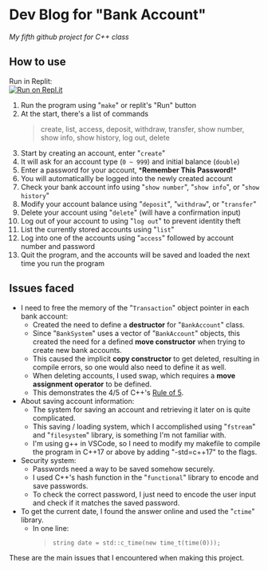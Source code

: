 # Dev Blog for "Bank Account"

_My fifth github project for C++ class_

## How to use

Run in Replit:<br>
[![Run on Repl.it](https://replit.com/badge/github/MarioChao/Bank-Account)](https://replit.com/new/github/MarioChao/Bank-Account)

1. Run the program using "`make`" or replit's "Run" button
2. At the start, there's a list of commands
    > create, list, access, deposit, withdraw, transfer, show number, show info, show history, log out, delete
3. Start by creating an account, enter "`create`"
4. It will ask for an account type (`0 ~ 999`) and initial balance (`double`)
5. Enter a password for your account, \*__Remember This Password!__\*
6. You will automaticallly be logged into the newly created account
7. Check your bank account info using "`show number`", "`show info`", or "`show history`"
8. Modify your account balance using "`deposit`", "`withdraw`", or "`transfer`"
9. Delete your account using "`delete`" (will have a confirmation input)
10. Log out of your account to using "`log out`" to prevent identity theft
11. List the currently stored accounts using "`list`"
12. Log into one of the accounts using "`access`" followed by account number and password
13. Quit the program, and the accounts will be saved and loaded the next time you run the program

## Issues faced

* I need to free the memory of the "`Transaction`" object pointer in each bank account:
    * Created the need to define a __destructor__ for "`BankAccount`" class.
    * Since "`BankSystem`" uses a vector of "`BankAccount`" objects, this created the need for a defined __move constructor__ when trying to create new bank accounts.
    * This caused the implicit __copy constructor__ to get deleted, resulting in compile errors, so one would also need to define it as well.
    * When deleting accounts, I used swap, which requires a __move assignment operator__ to be defined.
    * This demonstrates the 4/5 of C++'s [Rule of 5](https://en.cppreference.com/w/cpp/language/rule_of_three).
* About saving account information:
    * The system for saving an account and retrieving it later on is quite complicated.
    * This saving / loading system, which I accomplished using "`fstream`" and "`filesystem`" library, is something I'm not familiar with.
    * I'm using g++ in VSCode, so I need to modify my makefile to compile the program in C++17 or above by adding "-std=c++17" to the flags.
* Security system:
    * Passwords need a way to be saved somehow securely.
    * I used C++'s hash function in the "`functional`" library to encode and save passwords.
    * To check the correct password, I just need to encode the user input and check if it matches the saved password.
* To get the current date, I found the answer online and used the "`ctime`" library.
    * In one line:
        > `string date = std::c_time(new time_t(time(0)));`

These are the main issues that I encountered when making this project.